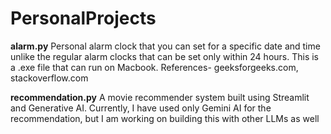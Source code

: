 # PersonalProjects

**alarm.py**
Personal alarm clock that you can set for a specific date and time unlike the regular alarm clocks that can be set only within 24 hours. This is a .exe file that can run on Macbook. 
References- geeksforgeeks.com, stackoverflow.com

**recommendation.py**
A movie recommender system built using Streamlit and Generative AI. Currently, I have used only Gemini AI for the recommendation, but I am working on building this with other LLMs as well
